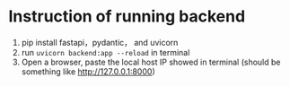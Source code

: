 # Instruction of running backend

1. pip install fastapi，pydantic， and uvicorn
2. run `uvicorn backend:app --reload` in terminal
4. Open a browser, paste the local host IP showed in terminal (should be something like http://127.0.0.1:8000)